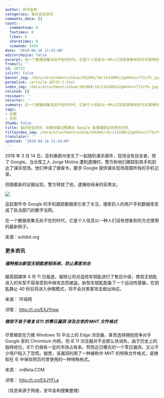 ```yaml
---
author: 安华金和
categories: 每日安全资讯
comments_data: []
count:
  commentnum: 0
  favtimes: 0
  likes: 0
  sharetimes: 0
  viewnum: 3438
date: '2019-04-16 11:43:00'
editorchoice: false
excerpt: 在一个数据收集无处不在的时代，它是个人信息以一种人们没有想象到的方式使用的最新例子。
fromurl: ''
id: 10733
islctt: false
banner_img: /data/attachment/album/201904/16/114108hi2gmhhnvv772vf9.jpg
permalink: /article-10733-1.html
index_img: /data/attachment/album/201904/16/114108hi2gmhhnvv772vf9.jpg
related: []
reviewer: ''
selector: ''
summary: 在一个数据收集无处不在的时代，它是个人信息以一种人们没有想象到的方式使用的最新例子。
tags:
- 谷歌
- 手机
thumb: false
title: 每日安全资讯：命案侦破过程揭示 Google 能够跟踪全世界的手机
titleindex_img: /data/attachment/album/201904/16/114108hi2gmhhnvv772vf9.jpg
translator: ''
updated: '2019-04-16 11:43:00'
---
```


2018 年 3 月 14 日，亚利桑那州发生了一起随机谋杀案件，现场没有目击者，除了 Google。当仓库工人 Jorge Molina 遭到逮捕时，警方称他们跟踪到其手机到达了谋杀现场。他们申请了搜查令，要求 Google 提供谋杀现场周围所有的手机记录。


但随着新的证据出现，警方释放了他，逮捕他母亲的前男友。


![](/data/attachment/album/201904/16/114108hi2gmhhnvv772vf9.jpg)


这起案件令 Google 的手机跟踪数据库引发了关注，搜索巨人的用户手机数据库变成了执法部门的数字法网。


在一个数据收集无处不在的时代，它是个人信息以一种人们没有想象到的方式使用的最新例子。


来源：solidot.org


### 更多资讯


##### 福特推出新型无钥匙密钥系统，防止黑客攻击


据英国媒体 4 月 11 日报道，福特公司对遥控车钥匙进行了售后升级，使其无钥匙进入的车型不容易受到中继攻击而被盗。新型车钥匙配备了一个运动传感器，在钥匙静止 40 秒后将进入休眠模式，将不会对黑客攻击做出响应。


来源： 环球网


详情： <http://t.cn/EXJYrow> 


##### 微软不急于修复 IE11 的零日漏洞 涉及古老的 MHT 文件格式


尽管微软在力推 Windows 10 平台上的 Edge 浏览器，甚至选择拥抱竞争对手 Google 家的 Chromium 内核，但 IE 11 浏览器并不会那么快消失。由于历史上的独特地位，IE11 仍保有一定的市场占有率。然而近日曝光的一个零日漏洞，又让不少用户陷入了恐慌。据悉，该漏洞利用了一种被称作 MHT 的特殊文件格式，是微软在 IE 中保存网页时曾使用的一种特殊格式。


来源： cnBeta.COM


详情： <http://t.cn/EXJYFLa> 


（信息来源于网络，安华金和搜集整理）